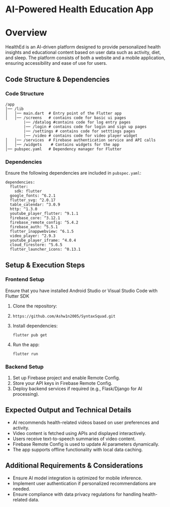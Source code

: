 # AI-Powered Health Education App

# Overview
HealthEd is an AI-driven platform designed to provide personalized health insights and educational content based on user data such as activity, diet, and sleep. The platform consists of both a website and a mobile application, ensuring accessibility and ease of use for users.

## Code Structure & Dependencies

### Code Structure
```
/app
│── /lib
│   │── main.dart  # Entry point of the Flutter app
│   │── /screens   # contains code for basic ui pages
        |── /datalog #contains code for log entry pages
        |── /login # contains code for login and sign up pages
        |── /settings # contains code for setttings pages
        |── /video # contains code for video player widget
│   │── /services  # Firebase authentication service and API calls
│   │── /widgets    # Contains widgets for the app
│── pubspec.yaml   # Dependency manager for Flutter
```

### Dependencies
Ensure the following dependencies are included in `pubspec.yaml`:
```
dependencies:
  flutter:
    sdk: flutter
  google_fonts: ^6.2.1
  flutter_svg: ^2.0.17
  table_calendar: ^3.0.9
  http: ^1.3.0
  youtube_player_flutter: ^9.1.1  
  firebase_core: ^3.12.1
  firebase_remote_config: ^5.4.2
  firebase_auth: ^5.5.1
  flutter_inappwebview: ^6.1.5
  video_player: ^2.9.3
  youtube_player_iframe: ^4.0.4
  cloud_firestore: ^5.6.5
  flutter_launcher_icons: ^0.13.1
```
## Setup & Execution Steps

### Frontend Setup
Ensure that you have installed Android Studio or Visual Studio Code with Flutter SDK

1. Clone the repository:
2. ```
   https://github.com/Ashw1n2005/SyntaxSquad.git
   ```
3. Install dependencies:
   ```
   flutter pub get
   ```
5. Run the app:
   ```
   flutter run
   ```
   
### Backend Setup
1. Set up Firebase project and enable Remote Config.
2. Store your API keys in Firebase Remote Config.
3. Deploy backend services if required (e.g., Flask/Django for AI processing).


## Expected Output and Technical Details
- AI recommends health-related videos based on user preferences and activity.
- Video content is fetched using APIs and displayed interactively.
- Users receive text-to-speech summaries of video content.
- Firebase Remote Config is used to update AI parameters dynamically.
- The app supports offline functionality with local data caching.

## Additional Requirements & Considerations
- Ensure AI model integration is optimized for mobile inference.
- Implement user authentication if personalized recommendations are needed.
- Ensure compliance with data privacy regulations for handling health-related data.












